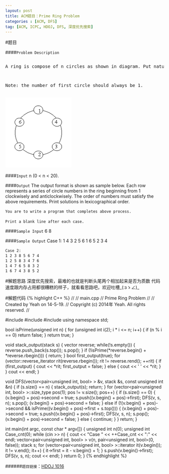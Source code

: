 ```yaml
---
layout: post
title: ACM题目：Prime Ring Problem
categories : [ACM, DFS]
tag: [ACM, ICPC, HDOJ, DFS, 深度优先搜索]
---
```


#题目

####`Problem Description`
<pre>
<p>A ring is compose of n circles as shown in diagram. Put natural number 1, 2, ..., n into each circle separately, and the sum of numbers in two adjacent circles should be a prime.</p>
<p>Note: the number of first circle should always be 1.</p>
<img src="/assets/images/posts/HDOJ-1016.gif">
</pre>

####`Input`
	n (0 < n < 20).

####`Output`
	The output format is shown as sample below. Each row represents a series of circle numbers in the ring beginning from 1 clockwisely and anticlockwisely. The order of numbers must satisfy the above requirements. Print solutions in lexicographical order.

	You are to write a program that completes above process.

	Print a blank line after each case.

####`Sample Input`
	6
	8

####`Sample Output`
	Case 1:
	1 4 3 2 5 6
	1 6 5 2 3 4

	Case 2:
	1 2 3 8 5 6 7 4
	1 2 5 8 3 4 7 6
	1 4 7 6 5 8 3 2
	1 6 7 4 3 8 5 2

#解题思路
	深度优先搜索，最难的也就是判断头尾两个相加起来是否为质数
	代码速度跟内存占用都很糟糕的样子，就看看思路吧，欢迎吐槽_(:зゝ∠)_

#解题代码
{% highlight C++ %}
//
//  main.cpp
//  Prime Ring Problem
//
//  Created by Yeah on 14-5-19.
//  Copyright (c) 2014年 Yeah. All rights reserved.
//

#include <iostream>
#include <vector>
#include <stack>
using namespace std;

bool isPrime(unsigned int n)
{
    for (unsigned int i(2); i * i <= n; i++)
    {
        if (n % i == 0)
            return false;
    }
    return true;
}

void stack_output(stack<unsigned int> s)
{
    vector<unsigned int> reverse;
    while(!s.empty())
    {
        reverse.push_back(s.top());
        s.pop();
    }
    if (!isPrime(*reverse.begin() + *reverse.rbegin()))
    {
        return;
    }
    bool first_output(true);
    for (vector<unsigned int>::reverse_iterator rit(reverse.rbegin()); rit != reverse.rend(); ++rit)
    {
        if (first_output)
        {
            cout << *rit;
            first_output = false;
        }
        else
        {
            cout << ' ' << *rit;
        }
    }
    cout << endl;
}

void DFS(vector<pair<unsigned int, bool> > &v,
         stack<unsigned int> &s,
         const unsigned int &n)
{
    if (s.size() == n)
    {
        stack_output(s);
        return;
    }
    for (vector<pair<unsigned int, bool> >::size_type pos(1); pos != v.size(); pos++)
    {
        if (s.size() == 0)
        {
            (v.begin() + pos)->second = true;
            s.push((v.begin() + pos)->first);
            DFS(v, s, n);
            s.pop();
            (v.begin() + pos)->second = false;
        }
        else if (!(v.begin() + pos)->second && isPrime((v.begin() + pos)->first + s.top()))
        {
            (v.begin() + pos)->second = true;
            s.push((v.begin() + pos)->first);
            DFS(v, s, n);
            s.pop();
            (v.begin() + pos)->second = false;
        }
        else
        {
            continue;
        }
    }
    return;
}

int main(int argc, const char * argv[])
{
    unsigned int n(0);
    unsigned int Case_cnt(0);
    while (cin >> n)
    {
        cout << "Case " << ++Case_cnt << ":" << endl;
        vector<pair<unsigned int, bool> > v(n, pair<unsigned int, bool>(0, false));
        stack<unsigned int> s;
        for (vector<pair<unsigned int, bool> >::iterator it(v.begin()); it != v.end(); it++)
        {
            it->first = it - v.begin() + 1;
        }
        s.push(v.begin()->first);
        DFS(v, s, n);
        cout << endl;
    }
    return 0;
}
{% endhighlight %}


######`题目链接`：[HDOJ 1016](http://acm.hdu.edu.cn/showproblem.php?pid=1016)